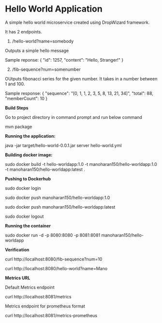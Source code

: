 # Hello World Application

A simple hello world microservice created using DropWizard framework.

It has 2 endpoints.

1) /hello-world?name=somebody

Outputs a simple hello message

Sample reponse:
{
    "id": 1257,
    "content": "Hello, Stranger!"
}

2) /fib-sequence?num=somenumber

OUtputs fibonacci series for the given number. It takes in a number between 1 and 100.

Sample response:
{
    "sequence": "[0, 1, 1, 2, 3, 5, 8, 13, 21, 34]",
    "total": 88,
    "memberCount": 10
}

**Build Steps**

Go to project directory in command prompt and run below command

mvn package

**Running the application:**

java -jar target/hello-world-0.0.1.jar server hello-world.yml

**Building docker image:**

sudo docker build -t hello-worldapp:1.0 -t manoharan150/hello-worldapp:1.0 -t manoharan150/hello-worldapp:latest .

**Pushing to Dockerhub**

sudo docker login

sudo docker push manoharan150/hello-worldapp:1.0

sudo docker push manoharan150/hello-worldapp:latest

sudo docker logout


**Running the container**

sudo docker run -d -p 8080:8080 -p 8081:8081 manoharan150/hello-worldapp


**Verification**

curl http://localhost:8080/fib-sequence?num=10

curl http://localhost:8080/hello-world?name=Mano

**Metrics URL**

Default Metrics endpoint 

curl http://localhost:8081/metrics

Metrics endpoint for prometheus format

curl http://localhost:8081/metrics-prometheus
